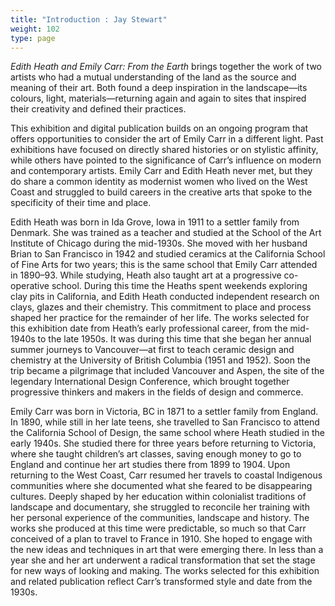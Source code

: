 ```yaml
---
title: "Introduction : Jay Stewart"
weight: 102
type: page
---
```

*Edith Heath and Emily Carr: From the Earth* brings together the work of two artists who had a mutual understanding of the land as the source and meaning of their art. Both found a deep inspiration in the landscape—its colours, light, materials—returning again and again to sites that inspired their creativity and defined their practices.

This exhibition and digital publication builds on an ongoing program that offers opportunities to consider the art of Emily Carr in a different light. Past exhibitions have focused on directly shared histories or on stylistic affinity, while others have pointed to the significance of Carr’s influence on modern and contemporary artists. Emily Carr and Edith Heath never met, but they do share a common identity as modernist women who lived on the West Coast and struggled to build careers in the creative arts that spoke to the specificity of their time and place.

Edith Heath was born in Ida Grove, Iowa in 1911 to a settler family from Denmark. She was trained as a teacher and studied at the School of the Art Institute of Chicago during the mid-1930s. She moved with her husband Brian to San Francisco in 1942 and studied ceramics at the California School of Fine Arts for two years; this is the same school that Emily Carr attended in 1890–93. While studying, Heath also taught art at a progressive co-operative school. During this time the Heaths spent weekends exploring clay pits in California, and Edith Heath conducted independent research on clays, glazes and their chemistry. This commitment to place and process shaped her practice for the remainder of her life. The works selected for this exhibition date from Heath’s early professional career, from the mid-1940s to the late 1950s. It was during this time that she began her annual summer journeys to Vancouver—at first to teach ceramic design and chemistry at the University of British Columbia (1951 and 1952). Soon the trip became a pilgrimage that included Vancouver and Aspen, the site of the legendary International Design Conference, which brought together progressive thinkers and makers in the fields of design and commerce.

Emily Carr was born in Victoria, BC in 1871 to a settler family from England. In 1890, while still in her late teens, she travelled to San Francisco to attend the California School of Design, the same school where Heath studied in the early 1940s. She studied there for three years before returning to Victoria, where she taught children’s art classes, saving enough money to go to England and continue her art studies there from 1899 to 1904. Upon returning to the West Coast, Carr resumed her travels to coastal Indigenous communities where she documented what she feared to be disappearing cultures. Deeply shaped by her education within colonialist traditions of landscape and documentary, she struggled to reconcile her training with her personal experience of the communities, landscape and history. The works she produced at this time were predictable, so much so that Carr conceived of a plan to travel to France in 1910. She hoped to engage with the new ideas and techniques in art that were emerging there. In less than a year she and her art underwent a radical transformation that set the stage for new ways of looking and making. The works selected for this exhibition and related publication reflect Carr’s transformed style and date from the 1930s.
